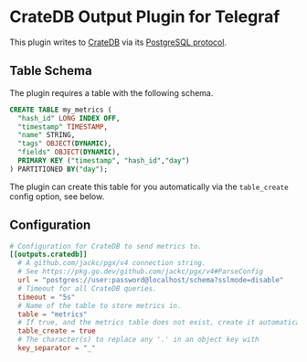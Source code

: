 # CrateDB Output Plugin for Telegraf

This plugin writes to [CrateDB](https://crate.io/) via its [PostgreSQL protocol](https://crate.io/docs/crate/reference/protocols/postgres.html).

## Table Schema

The plugin requires a table with the following schema.


```sql
CREATE TABLE my_metrics (
  "hash_id" LONG INDEX OFF,
  "timestamp" TIMESTAMP,
  "name" STRING,
  "tags" OBJECT(DYNAMIC),
  "fields" OBJECT(DYNAMIC),
  PRIMARY KEY ("timestamp", "hash_id","day")
) PARTITIONED BY("day");
```

The plugin can create this table for you automatically via the `table_create`
config option, see below.

## Configuration

```toml
# Configuration for CrateDB to send metrics to.
[[outputs.cratedb]]
  # A github.com/jackc/pgx/v4 connection string.
  # See https://pkg.go.dev/github.com/jackc/pgx/v4#ParseConfig
  url = "postgres://user:password@localhost/schema?sslmode=disable"
  # Timeout for all CrateDB queries.
  timeout = "5s"
  # Name of the table to store metrics in.
  table = "metrics"
  # If true, and the metrics table does not exist, create it automatically.
  table_create = true
  # The character(s) to replace any '.' in an object key with
  key_separator = "_"
```
